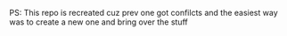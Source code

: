 PS: This repo is recreated cuz prev one got confilcts and the easiest way was to create a new one and bring over the stuff